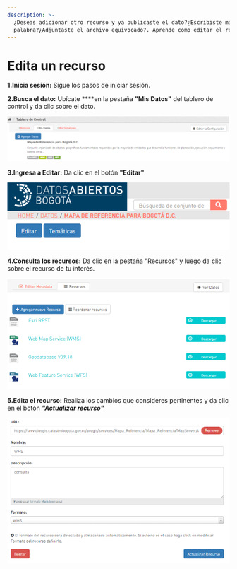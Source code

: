 ```yaml
---
description: >-
  ¿Deseas adicionar otro recurso y ya publicaste el dato?¿Escribiste mal una
  palabra?¿Adjuntaste el archivo equivocado?. Aprende cómo editar el recurso.
---
```


# Edita un recurso

**1.Inicia sesión:** Sigue los pasos de iniciar sesión.

**2.Busca el dato:** Ubícate ****en la pestaña **"Mis Datos"** del tablero de control y da clic sobre el dato.

![](../../../.gitbook/assets/image%20%2839%29.png)

**3.Ingresa a Editar:** Da clic en el botón **"Editar"**

![](../../../.gitbook/assets/image%20%281%29.png)

**4.Consulta los recursos:** Da clic en la pestaña "Recursos" y luego da clic sobre el recurso de tu interés.

![](../../../.gitbook/assets/image%20%28113%29.png)

**5.Edita el recurso:** Realiza los cambios que consideres pertinentes y da clic en el botón _**"Actualizar recurso"**_

![](../../../.gitbook/assets/image%20%28102%29.png)

